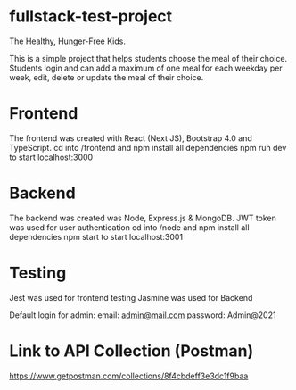 # fullstack-test-project
The Healthy, Hunger-Free Kids. 

This is a simple project that helps students choose the meal of their choice. Students login and can add a maximum of one meal for each weekday per week, edit, delete or update the meal of their choice.

# Frontend
The frontend was created with React (Next JS), Bootstrap 4.0 and TypeScript.
cd into /frontend and npm install all dependencies
npm run dev to start localhost:3000


# Backend
The backend was created was Node, Express.js & MongoDB.
JWT token was used for user authentication
cd into /node and npm install all dependencies
npm start to start localhost:3001

# Testing
Jest was used for frontend testing
Jasmine was used for Backend

Default login for admin:
email: admin@mail.com
password: Admin@2021

# Link to API Collection (Postman)
https://www.getpostman.com/collections/8f4cbdeff3e3dc1f9baa

